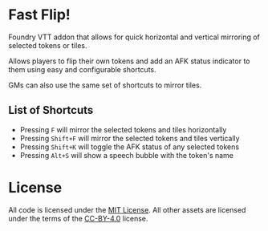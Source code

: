 # Fast Flip!
Foundry VTT addon that allows for quick horizontal and vertical mirroring of selected tokens or tiles.

Allows players to flip their own tokens and add an AFK status indicator to them using easy and configurable shortcuts.

GMs can also use the same set of shortcuts to mirror tiles.

## List of Shortcuts
* Pressing `F` will mirror the selected tokens and tiles horizontally
* Pressing `Shift+F` will mirror the selected tokens and tiles vertically
* Pressing `Shift+K` will toggle the AFK status of any selected tokens
* Pressing `Alt+S` will show a speech bubble with the token's name

# License
All code is licensed under the [MIT License](LICENSE). All other assets are licensed under the terms of the [CC-BY-4.0](CC-BY-4.0) license.
